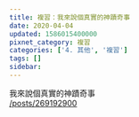 ```yaml
---
title: 複習：我來說個真實的神蹟奇事
date: 2020-04-04
updated: 1586015400000
pixnet_category: 複習
categories: ['4. 其他', '複習']
tags: []
sidebar: 
---
```


<p>我來說個真實的神蹟奇事<br/>
<a href="/posts/269192900" target="_blank">/posts/269192900</a></p>
<p> </p>

